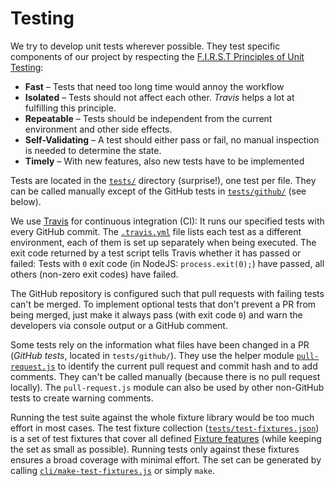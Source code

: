 # Testing

We try to develop unit tests wherever possible. They test specific components of our project by respecting the [F.I.R.S.T Principles of Unit Testing](https://github.com/ghsukumar/SFDC_Best_Practices/wiki/F.I.R.S.T-Principles-of-Unit-Testing):

* **Fast** – Tests that need too long time would annoy the workflow
* **Isolated** – Tests should not affect each other. *Travis* helps a lot at fulfilling this principle.
* **Repeatable** – Tests should be independent from the current environment and other side effects.
* **Self-Validating** – A test should either pass or fail, no manual inspection is needed to determine the state.
* **Timely** – With new features, also new tests have to be implemented

Tests are located in the [`tests/`](../tests/) directory (surprise!), one test per file. They can be called manually except of the GitHub tests in [`tests/github/`](../tests/github/) (see below).

We use [Travis](https://travis-ci.org/) for continuous integration (CI): It runs our specified tests with every GitHub commit. The [`.travis.yml`](../.travis.yml) file lists each test as a different environment, each of them is set up separately when being executed. The exit code returned by a test script tells Travis whether it has passed or failed: Tests with `0` exit code (in NodeJS: `process.exit(0);`) have passed, all others (non-zero exit codes) have failed.

The GitHub repository is configured such that pull requests with failing tests can't be merged. To implement optional tests that don't prevent a PR from being merged, just make it always pass (with exit code `0`) and warn the developers via console output or a GitHub comment.

Some tests rely on the information what files have been changed in a PR (*GitHub tests*, located in `tests/github/`). They use the helper module [`pull-request.js`](../tests/github/pull-request.js) to identify the current pull request and commit hash and to add comments. They can't be called manually (because there is no pull request locally). The `pull-request.js` module can also be used by other non-GitHub tests to create warning comments.

Running the test suite against the whole fixture library would be too much effort in most cases. The test fixture collection ([`tests/test-fixtures.json`](../tests/test-fixtures.json)) is a set of test fixtures that cover all defined [Fixture features](fixture-features.md) (while keeping the set as small as possible). Running tests only against these fixtures ensures a broad coverage with minimal effort. The set can be generated by calling [`cli/make-test-fixtures.js`](../cli/make-test-fixtures.js) or simply `make`.
